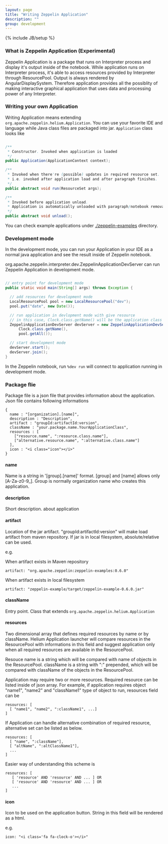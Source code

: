 ```yaml
---
layout: page
title: "Writing Zeppelin Application"
description: ""
group: development
---
```

<!--
Licensed under the Apache License, Version 2.0 (the "License");
you may not use this file except in compliance with the License.
You may obtain a copy of the License at

http://www.apache.org/licenses/LICENSE-2.0

Unless required by applicable law or agreed to in writing, software
distributed under the License is distributed on an "AS IS" BASIS,
WITHOUT WARRANTIES OR CONDITIONS OF ANY KIND, either express or implied.
See the License for the specific language governing permissions and
limitations under the License.
-->
{% include JB/setup %}

### What is Zeppelin Application (Experimental)

Zeppelin Application is a package that runs on Interpreter process and display it's output inside of the notebook. While application runs on Interpreter process, it's able to access resources provided by Interpreter through ResourcePool. Output is always rendered by AngularDisplaySystem. Therefore application provides all the possiblity of making interactive graphical application that uses data and processing power of any Interpreter.



### Writing your own Application

Writing Application means extending `org.apache.zeppelin.helium.Application`. You can use your favorite IDE and language while Java class files are packaged into jar. `Application` class looks like

```java

/**
 * Constructor. Invoked when application is loaded
 */
public Application(ApplicationContext context);

/**
 * Invoked when there're (possible) updates in required resource set.
 * i.e. invoked after application load and after paragraph finishes.
 */
public abstract void run(ResourceSet args);

/**
 * Invoked before application unload.
 * Application is automatically unloaded with paragraph/notebook removal
 */
public abstract void unload();
```


You can check example applications under [./zeppelin-examples](https://github.com/apache/incubator-zeppelin/tree/master/zeppelin-examples) directory.


### Development mode

In the development mode, you can run your Application in your IDE as a normal java application and see the result inside of Zeppelin notebook.

org.apache.zeppelin.interpreter.dev.ZeppelinApplicationDevServer can run Zeppelin Application in development mode.

```java

// entry point for development mode
public static void main(String[] args) throws Exception {

  // add resources for development mode
  LocalResourcePool pool = new LocalResourcePool("dev");
  pool.put("date", new Date());

  // run application in devlopment mode with give resource
  // in this case, Clock.class.getName() will be the application class name  
  ZeppelinApplicationDevServer devServer = new ZeppelinApplicationDevServer(
      Clock.class.getName(),
      pool.getAll());

  // start development mode
  devServer.start();
  devServer.join();
}
```


In the Zeppelin notebook, run `%dev run` will connect to application running in development mode.




### Package flie

Package file is a json file that provides information about the application.
Json file contains following informations

```
{
  name : "[organization].[name]",
  description : "Description",
  artifact : "groupId:artifactId:version",
  className : "your.package.name.YourApplicationClass",
  resources : [
    ["resource.name", ":resource.class.name"],
    ["alternative.resource.name", ":alternative.class.name"]
  ],
  icon : "<i class="icon"></i>"
}

```

#### name

Name is a string in '[group].[name]' format.
[group] and [name] allows only [A-Za-z0-9_].
Group is normally organization name who creates this application.

#### description

Short description. about application

#### artifact

Location of the jar artifact.
"groupId:artifactId:version" will make load artifact from maven repository.
If jar is in local filesystem, absolute/relative can be used.

e.g.

When artifact exists in Maven repository

`artifact: "org.apache.zeppelin:zeppelin-examples:0.6.0"`

When artifact exists in local filesystem

`artifact: "zeppelin-example/target/zeppelin-example-0.6.0.jar"`


#### className

Entry point. Class that extends `org.apache.zeppelin.helium.Application`


#### resources

Two dimensional array that defines required resources by name or by className. Helium Application launcher will compare resources in the ResourcePool with informations in this field and suggest application only when all required resources are available in the ResourcePool.

Resouce name is a string which will be compared with name of objects in the ResourcePool. className is a string with ":" prepended, which will be compared with className of the objects in the ResourcePool.

Application may require two or more resources. Required resource can be listed inside of json array. For example, if application requires object "name1", "name2" and "className1" type of object to run, resources field can be

```
resources: [
  [ "name1", "name2", ":className1", ...]
]
```

If Application can handle alternative combination of required resource, alternative set can be listed as below.

```
resources: [
  [ "name", ":className"],
  [ "altName", ":altClassName1"],
  ...
]
```

Easier way of understanding this scheme is

```
resources: [
   [ 'resource' AND 'resource' AND ... ] OR
   [ 'resource' AND 'resource' AND ... ] OR
   ...
]
```


#### icon

Icon to be used on the application button. String in this field will be rendered as a html.

e.g.

```
icon: "<i class='fa fa-clock-o'></i>"
```

